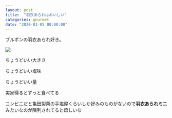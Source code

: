 ```yaml
---
layout: post
title:  "羽衣あられはおいしい"
categories: gourmet
date: "2020-01-05 00:00:00"
---
```


ブルボンの羽衣あられ好き。

<a href="https://www.amazon.co.jp/%E3%83%96%E3%83%AB%E3%83%9C%E3%83%B3-%E3%82%A2%E3%83%AB%E3%83%9F%E7%BE%BD%E8%A1%A3%E3%81%82%E3%82%89%E3%82%8C-47g%C3%9710%E8%A2%8B/dp/B008YRPQ82/ref=as_li_ss_il?_encoding=UTF8&pd_rd_i=B008YRPQ82&pd_rd_r=21f5d57f-4d60-472d-a8d3-633936fd7ad5&pd_rd_w=cD5bD&pd_rd_wg=ccol6&pf_rd_p=ca22fd73-0f1e-4b39-9917-c84a20b3f3a8&pf_rd_r=Q2N5XFKN4R8EK59Y309G&psc=1&refRID=Q2N5XFKN4R8EK59Y309G&linkCode=li3&tag=infirmaria112-22&linkId=d9511aa5b6e7bea6dddae7ac9006661c&language=ja_JP" target="_blank"><img border="0" src="//ws-fe.amazon-adsystem.com/widgets/q?_encoding=UTF8&ASIN=B008YRPQ82&Format=_SL250_&ID=AsinImage&MarketPlace=JP&ServiceVersion=20070822&WS=1&tag=infirmaria112-22&language=ja_JP" ></a><img src="https://ir-jp.amazon-adsystem.com/e/ir?t=infirmaria112-22&language=ja_JP&l=li3&o=9&a=B008YRPQ82" width="1" height="1" border="0" alt="" style="border:none !important; margin:0px !important;" />

ちょうどいい大きさ

ちょうどいい塩味

ちょうどいい量

実家帰るとずっと食べてる

コンビニだと亀田製菓の手塩屋くらいしか好みのものがないので**羽衣あられミニ**みたいなのが陳列されてると嬉しいな
